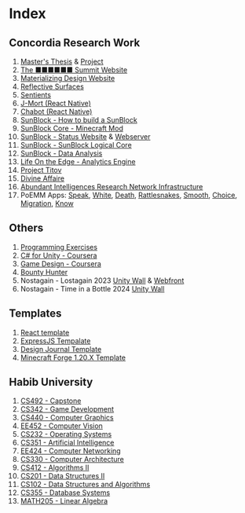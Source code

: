 # Index


## Concordia Research Work 
1. [Master's Thesis](https://github.com/estineali/Masters-Thesis) & [Project](https://github.com/Games-as-Research/Prose)
2. [The ■■■■■■ Summit Website](https://github.com/estineali/BlackBarSummit)
3. [Materializing Design Website](https://github.com/Games-as-Research/Home)
4. [Reflective Surfaces](https://github.com/Games-as-Research/Reflective-Surfaces)
5. [Sentients](https://github.com/Speculative-Play/Sentients)
6. [J-Mort (React Native)](https://github.com/estineali/J-Mort)
7. [Chabot (React Native)](https://github.com/Speculative-Play/Chabot)
8. [SunBlock - How to build a SunBlock](https://github.com/MC-Bloc/SunBlock)
9. [SunBlock Core - Minecraft Mod](https://github.com/MC-Bloc/SunBlockCore-GL)
10. [SunBlock - Status Website](https://github.com/MC-Bloc/SB1-StatusPage) & [Webserver](https://github.com/MC-Bloc/SB1-API)
11. [SunBlock - SunBlock Logical Core](https://github.com/MC-Bloc/SunBlockCore-LL)
12. [SunBlock - Data Analysis](https://github.com/MC-Bloc/SunBlock/tree/main/system/Data%20Visualization)
13. [Life On the Edge - Analytics Engine](https://github.com/LOTE-Group/LifeOnTheEdge)
14. [Project Titov](https://github.com/fritzSubRosa/Project-Titov)
15. [Divine Affaire](https://github.com/glandeurlessard/Chroniqueur)
16. [Abundant Intelligences Research Network Infrastructure](https://github.com/AbundantIntelligences)
17. PoEMM Apps: [Speak](https://github.com/OBX-Labs/What-They-Speak-When-They-Speak-to-Me-iOs), [White](https://github.com/OBX-Labs/The-World-Was-White-iOS), [Death](https://github.com/OBX-Labs/The-World-Around-You-Wants-Your-Death-iOS), [Rattlesnakes](https://github.com/OBX-Labs/The-Summer-The-Rattlesnakes-Came-iOS), [Smooth](https://github.com/OBX-Labs/Smooth-Second-Bastard-iOS), [Choice](https://github.com/OBX-Labs/No-Choice-About-the-Terminology-iOS), [Migration](https://github.com/OBX-Labs/The-Great-Migration-iOS), [Know](https://github.com/OBX-Labs/Buzz-Aldrin-Doesnt-Know-Any-Better-iOS)

## Others 
1. [Programming Exercises](https://github.com/estineali/Programming)
2. [C# for Unity - Coursera](https://github.com/estineali/CourseraSpec_CSharp_for_unity)
3. [Game Design - Coursera](https://github.com/estineali/CourseraSpec_Game_design)
4. [Bounty Hunter](https://github.com/estineali/BountyHunter)
5. Nostagain - Lostagain 2023 [Unity Wall](https://github.com/Zerohour-Tech/LostAgain-Unity) & [Webfront](https://github.com/Zerohour-Tech/Lostagain-Webfront)
6. Nostagain - Time in a Bottle 2024 [Unity Wall](https://github.com/Zerohour-Tech/TimeInABottle)

## Templates 
1. [React template](https://github.com/estineali/react-template)
2. [ExpressJS Tempalate](https://github.com/estineali/ExpressWebserver)
3. [Design Journal Template](https://github.com/Games-as-Research/Design-Project-Template)
4. [Minecraft Forge 1.20.X Template](https://github.com/estineali/FORGE-MDK-1.20.x) 


## Habib University 
1. [CS492 - Capstone](https://github.com/estineali/CS492-Cybaware)
2. [CS342 - Game Development](https://github.com/estineali/CS342-Duel)
3. [CS440 - Computer Graphics](https://github.com/estineali/CS440-Computer-Graphics)
4. [EE452 - Computer Vision](https://github.com/estineali/EE452-Handy)
5. [CS232 - Operating Systems](https://github.com/estineali/CS232-Operating-Systems)
6. [CS351 - Artificial Intelligence](https://github.com/estineali/CS351-Kachra-Rani)
7. [EE424 - Computer Networking](https://github.com/estineali/EE424-SDNs-over-Mininet)
8. [CS330 - Computer Architecture](https://github.com/estineali/CS330-RISC_V_Simulation)
9. [CS412 - Algorithms II](https://github.com/estineali/CS412-MaxFlowNetwork)
10. [CS201 - Data Structures II](https://github.com/estineali/CS201-HuffmanEncoding)
11. [CS102 - Data Structures and Algorithms](https://github.com/estineali/CS102-Logic-Circuit-Simulator)
12. [CS355 - Database Systems](https://github.com/estineali/CS355-KhanaMangwana_2018)
13. [MATH205 - Linear Algebra](https://github.com/estineali/MATH205-Linear-Algebra)
